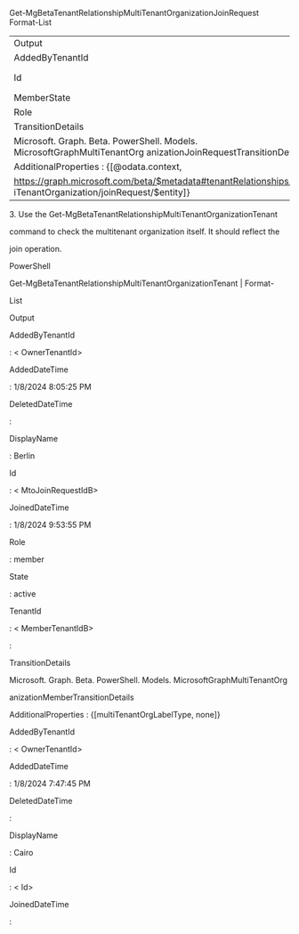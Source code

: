 <!-- PageHeader="PowerShell" -->

Get-MgBetaTenantRelationshipMultiTenantOrganizationJoinRequest Format-List

|||
| - | - |
| Output | |
| AddedByTenantId | : < OwnerTenantId> |
| Id | : < MtoJoinRequestIdB> |
| MemberState | : active |
| Role | : member |
| TransitionDetails | : |
| Microsoft. Graph. Beta. PowerShell. Models. MicrosoftGraphMultiTenantOrg anizationJoinRequestTransitionDetails ||
| AdditionalProperties : {[@odata.context, ||
| https://graph.microsoft.com/beta/$metadata#tenantRelationships/mult iTenantOrganization/joinRequest/$entity]} ||

3\. Use the Get-MgBetaTenantRelationshipMultiTenantOrganizationTenant

command to check the multitenant organization itself. It should reflect the

join operation.

PowerShell

Get-MgBetaTenantRelationshipMultiTenantOrganizationTenant | Format-

List

Output

AddedByTenantId

: < OwnerTenantId>

AddedDateTime

: 1/8/2024 8:05:25 PM

DeletedDateTime

:

DisplayName

: Berlin

Id

: < MtoJoinRequestIdB>

JoinedDateTime

: 1/8/2024 9:53:55 PM

Role

: member

State

: active

TenantId

: < MemberTenantIdB>

:

TransitionDetails

Microsoft. Graph. Beta. PowerShell. Models. MicrosoftGraphMultiTenantOrg

anizationMemberTransitionDetails

AdditionalProperties : {[multiTenantOrgLabelType, none]}

AddedByTenantId

: < OwnerTenantId>

AddedDateTime

: 1/8/2024 7:47:45 PM

DeletedDateTime

:

DisplayName

: Cairo

Id

: < Id>

JoinedDateTime

:
